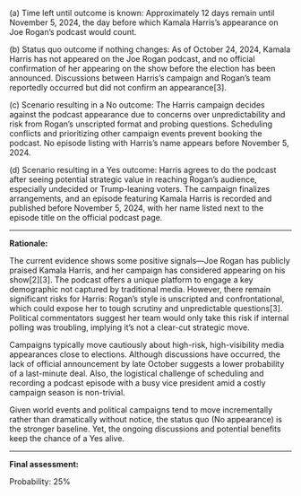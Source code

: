 (a) Time left until outcome is known: Approximately 12 days remain until November 5, 2024, the day before which Kamala Harris’s appearance on Joe Rogan’s podcast would count.

(b) Status quo outcome if nothing changes: As of October 24, 2024, Kamala Harris has not appeared on the Joe Rogan podcast, and no official confirmation of her appearing on the show before the election has been announced. Discussions between Harris’s campaign and Rogan’s team reportedly occurred but did not confirm an appearance[3].

(c) Scenario resulting in a No outcome: The Harris campaign decides against the podcast appearance due to concerns over unpredictability and risk from Rogan’s unscripted format and probing questions. Scheduling conflicts and prioritizing other campaign events prevent booking the podcast. No episode listing with Harris’s name appears before November 5, 2024.

(d) Scenario resulting in a Yes outcome: Harris agrees to do the podcast after seeing potential strategic value in reaching Rogan’s audience, especially undecided or Trump-leaning voters. The campaign finalizes arrangements, and an episode featuring Kamala Harris is recorded and published before November 5, 2024, with her name listed next to the episode title on the official podcast page.

---

**Rationale:**

The current evidence shows some positive signals—Joe Rogan has publicly praised Kamala Harris, and her campaign has considered appearing on his show[2][3]. The podcast offers a unique platform to engage a key demographic not captured by traditional media. However, there remain significant risks for Harris: Rogan’s style is unscripted and confrontational, which could expose her to tough scrutiny and unpredictable questions[3]. Political commentators suggest her team would only take this risk if internal polling was troubling, implying it’s not a clear-cut strategic move.

Campaigns typically move cautiously about high-risk, high-visibility media appearances close to elections. Although discussions have occurred, the lack of official announcement by late October suggests a lower probability of a last-minute deal. Also, the logistical challenge of scheduling and recording a podcast episode with a busy vice president amid a costly campaign season is non-trivial.

Given world events and political campaigns tend to move incrementally rather than dramatically without notice, the status quo (No appearance) is the stronger baseline. Yet, the ongoing discussions and potential benefits keep the chance of a Yes alive.

---

**Final assessment:**

Probability: 25%